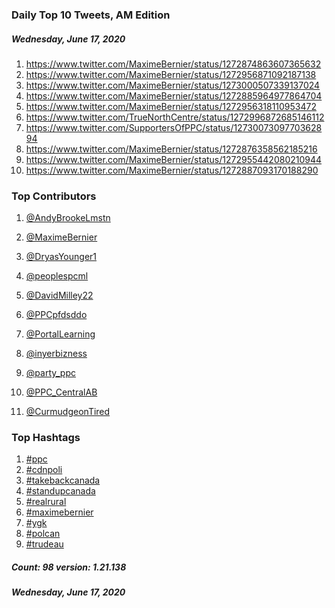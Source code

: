 ### Daily Top 10 Tweets, AM Edition
##### Wednesday, June 17, 2020
 1) https://www.twitter.com/MaximeBernier/status/1272874863607365632
 2) https://www.twitter.com/MaximeBernier/status/1272956871092187138
 3) https://www.twitter.com/MaximeBernier/status/1273000507339137024
 4) https://www.twitter.com/MaximeBernier/status/1272885964977864704
 5) https://www.twitter.com/MaximeBernier/status/1272956318110953472
 6) https://www.twitter.com/TrueNorthCentre/status/1272996872685146112
 7) https://www.twitter.com/SupportersOfPPC/status/1273007309770362894
 8) https://www.twitter.com/MaximeBernier/status/1272876358562185216
 9) https://www.twitter.com/MaximeBernier/status/1272955442080210944
10) https://www.twitter.com/MaximeBernier/status/1272887093170188290

### Top Contributors
  1) [@AndyBrookeLmstn](https://www.twitter.com/AndyBrookeLmstn)
  2) [@MaximeBernier](https://www.twitter.com/MaximeBernier)
  3) [@DryasYounger1](https://www.twitter.com/DryasYounger1)
  4) [@peoplespcml](https://www.twitter.com/peoplespcml)
  5) [@DavidMilley22](https://www.twitter.com/DavidMilley22)
  6) [@PPCpfdsddo](https://www.twitter.com/PPCpfdsddo)
  7) [@PortalLearning](https://www.twitter.com/PortalLearning)
  8) [@inyerbizness](https://www.twitter.com/inyerbizness)
  9) [@party_ppc](https://www.twitter.com/party_ppc)
 10) [@PPC_CentralAB](https://www.twitter.com/PPC_CentralAB)

 11) [@CurmudgeonTired](https://www.twitter.com/CurmudgeonTired)


### Top Hashtags

  1) [#ppc](https://www.twitter.com/hashtag/ppc)
  2) [#cdnpoli](https://www.twitter.com/hashtag/cdnpoli)
  3) [#takebackcanada](https://www.twitter.com/hashtag/takebackcanada)
  4) [#standupcanada](https://www.twitter.com/hashtag/standupcanada)
  5) [#realrural](https://www.twitter.com/hashtag/realrural)
  6) [#maximebernier](https://www.twitter.com/hashtag/maximebernier)
  7) [#ygk](https://www.twitter.com/hashtag/ygk)
  8) [#polcan](https://www.twitter.com/hashtag/polcan)
  9) [#trudeau](https://www.twitter.com/hashtag/trudeau)

##### Count: 98	version: 1.21.138
##### Wednesday, June 17, 2020

